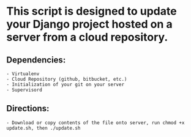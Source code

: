 # This script is designed to update your Django project hosted on a server from a cloud repository.
## Dependencies:
    - Virtualenv
    - Cloud Repository (github, bitbucket, etc.)
    - Initialization of your git on your server
    - Supervisord    

## Directions: 
    - Download or copy contents of the file onto server, run chmod +x update.sh, then ./update.sh
